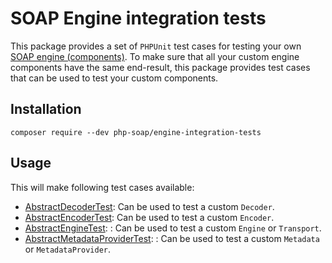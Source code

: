 # SOAP Engine integration tests

This package provides a set of `PHPUnit` test cases for testing your own [SOAP engine (components)](https://github.com/php-soap/engine).
To make sure that all your custom engine components have the same end-result, this package provides test cases that can be used to test your custom components.

## Installation

```
composer require --dev php-soap/engine-integration-tests
```

## Usage

This will make following test cases available:

* [AbstractDecoderTest](https://github.com/php-soap/engine-integration-tests/tree/main/src/AbstractDecoderTest.php): Can be used to test a custom `Decoder`.
* [AbstractEncoderTest](https://github.com/php-soap/engine-integration-tests/tree/main/src/AbstractEncoderTest.php): Can be used to test a custom `Encoder`.
* [AbstractEngineTest](https://github.com/php-soap/engine-integration-tests/tree/main/src/AbstractEngineTest.php): : Can be used to test a custom `Engine` or `Transport`.
* [AbstractMetadataProviderTest](https://github.com/php-soap/engine-integration-tests/tree/main/src/AbstractMetadataProviderTest.php): : Can be used to test a custom `Metadata` or `MetadataProvider`.
